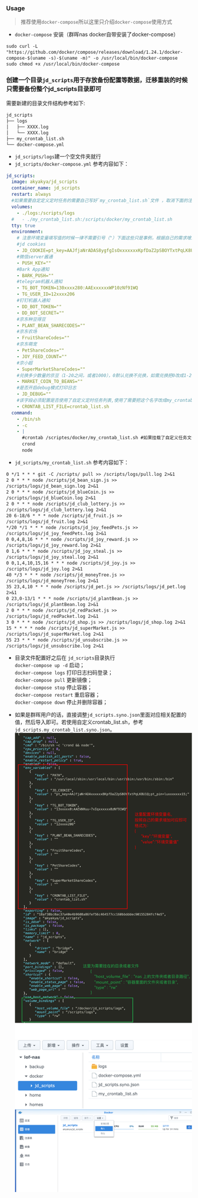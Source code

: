 ### Usage
> 推荐使用`docker-compose`所以这里只介绍`docker-compose`使用方式

- `docker-compose` 安装（群晖nas docker自带安装了docker-compose）
```
sudo curl -L "https://github.com/docker/compose/releases/download/1.24.1/docker-compose-$(uname -s)-$(uname -m)" -o /usr/local/bin/docker-compose
sudo chmod +x /usr/local/bin/docker-compose
```
### 创建一个目录`jd_scripts`用于存放备份配置等数据，迁移重装的时候只需要备份整个jd_scripts目录即可
需要新建的目录文件结构参考如下:
```
jd_scripts
├── logs
│   ├── XXXX.log
│   └── XXXX.log
├── my_crontab_list.sh
└── docker-compose.yml
```
- `jd_scripts/logs`建一个空文件夹就行
- `jd_scripts/docker-compose.yml` 参考内容如下：
```yaml
jd_scripts:
  image: akyakya/jd_scripts
  container_name: jd_scripts
  restart: always
  #如果需要自定定义定时任务的需要自己写好`my_crontab_list.sh`文件 ，取消下面的注释 ，通过 `volumes`挂载进去。
  volumes:
    - ./logs:/scripts/logs
  #   - ./my_crontab_list.sh:/scripts/docker/my_crontab_list.sh
  tty: true
  environment:
    # 注意环境变量填写值的时候一律不需要引号（"）下面这些只是事例，根据自己的需求增加删除
    #jd cookies
    - JD_COOKIE=pt_key=AAJfjaNrADAS8ygfgIsOxxxxxxxKpfDaZ2pSBOYTxtPqLK8U1Q;pt_pin=lxxxxxx5;
    #微信server酱通
    - PUSH_KEY=""
    #Bark App通知
    - BARK_PUSH=""
    #telegram机器人通知
    - TG_BOT_TOKEN=130xxxx280:AAExxxxxxWP10zNf91WQ
    - TG_USER_ID=12xxxx206
    #钉钉机器人通知
    - DD_BOT_TOKEN=""
    - DD_BOT_SECRET=""
    #京东种豆得豆
    - PLANT_BEAN_SHARECODES=""
    #京东农场
    - FruitShareCodes=""
    #京东萌宠
    - PetShareCodes=""
    - JOY_FEED_COUNT=""
    #京小超
    - SuperMarketShareCodes=""
    #兑换多少数量的京豆（1-20之间，或者1000），0默认兑换不兑换，如需兑换把0改成1-20之间的数字或者1000即可
    - MARKET_COIN_TO_BEANS=""
    #是否开启debug模式打印日志
    - JD_DEBUG=""
    #该字段必须配置是否使用了自定义定时任务列表,使用了需要把这个名字改成my_crontab_list.sh
    - CRONTAB_LIST_FILE=crontab_list.sh
  command:
    - /bin/sh
    - -c
    - |
      #crontab /scriptes/docker/my_crontab_list.sh #如果挂载了自定义任务文件 需要在 crond 的上面加行
      crond
      node
```
- `jd_scripts/my_crontab_list.sh` 参考内容如下：
```shell
0 */1 * * * git -C /scripts/ pull >> /scripts/logs/pull.log 2>&1
2 0 * * * node /scripts/jd_bean_sign.js >> /scripts/logs/jd_bean_sign.log 2>&1
2 0 * * * node /scripts/jd_blueCoin.js >> /scripts/logs/jd_blueCoin.log 2>&1
2 0 * * * node /scripts/jd_club_lottery.js >> /scripts/logs/jd_club_lottery.log 2>&1
20 6-18/6 * * * node /scripts/jd_fruit.js >> /scripts/logs/jd_fruit.log 2>&1
*/20 */1 * * * node /scripts/jd_joy_feedPets.js >> /scripts/logs/jd_joy_feedPets.log 2>&1
0 0,4,8,16 * * * node /scripts/jd_joy_reward.js >> /scripts/logs/jd_joy_reward.log 2>&1
0 1,6 * * * node /scripts/jd_joy_steal.js >> /scripts/logs/jd_joy_steal.log 2>&1
0 0,1,4,10,15,16 * * * node /scripts/jd_joy.js >> /scripts/logs/jd_joy.log 2>&1
40 */3 * * * node /scripts/jd_moneyTree.js >> /scripts/logs/jd_moneyTree.log 2>&1
35 23,4,10 * * * node /scripts/jd_pet.js >> /scripts/logs/jd_pet.log 2>&1
0 23,0-13/1 * * * node /scripts/jd_plantBean.js >> /scripts/logs/jd_plantBean.log 2>&1
2 0 * * * node /scripts/jd_redPacket.js >> /scripts/logs/jd_redPacket.log 2>&1
3 0 * * * node /scripts/jd_shop.js >> /scripts/logs/jd_shop.log 2>&1
15 * * * * node /scripts/jd_superMarket.js >> /scripts/logs/jd_superMarket.log 2>&1
55 23 * * * node /scripts/jd_unsubscribe.js >> /scripts/logs/jd_unsubscribe.log 2>&1
```
- 目录文件配置好之后在 `jd_scripts`目录执行  
 `docker-compose up -d` 启动；  
 `docker-compose logs` 打印日志扫码登录；  
 `docker-compose pull` 更新镜像；  
 `docker-compose stop` 停止容器；  
 `docker-compose restart` 重启容器；  
 `docker-compose down` 停止并删除容器；  
 
- 如果是群晖用户的话，直接调整`jd_scripts.syno.json`里面对应相关配置的值，然后导入即可。若使用自定义crontab_list.sh，参考`jd_scripts.my_crontab_list.syno.json`。
![image](./info.png)
![image](./dir.png)
![image](./import.png)
